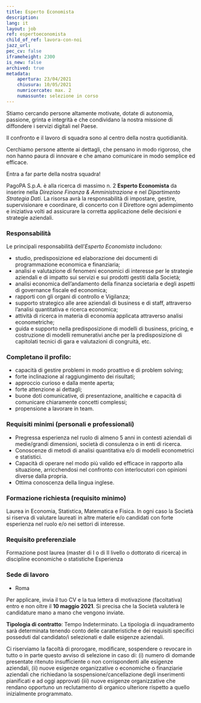 ```yaml
---
title: Esperto Economista
description:
lang: it
layout: job
ref: espertoeconomista
child_of_ref: lavora-con-noi
jazz_url:
pec_cv: false
iframeheight: 2300
is_new: false
archived: true
metadata:
    apertura: 23/04/2021
    chiusura: 10/05/2021
    numricercate: max. 2
    numassunte: selezione in corso    
---
```


Stiamo cercando persone altamente motivate, dotate di autonomia, passione, grinta e integrità e che condividano la nostra missione di diffondere i servizi digitali nel Paese. 

Il confronto e il lavoro di squadra sono al centro della nostra quotidianità. 

Cerchiamo persone attente ai dettagli, che pensano in modo rigoroso, che non hanno paura di innovare e che amano comunicare in modo semplice ed efficace.

Entra a far parte della nostra squadra!

PagoPA S.p.A. è alla ricerca di massimo n. 2 **Esperto Economista**  da inserire nella _Direzione Finanza & Amministrazione_ e nel _Dipartimento Strategia Dati_.
La risorsa avrà la responsabilità di impostare, gestire, supervisionare e coordinare, di concerto con il Direttore ogni adempimento e iniziativa volti ad assicurare la corretta applicazione delle decisioni e strategie aziendali.


### Responsabilità
Le principali responsabilità dell’_Esperto Economista_ includono:
- studio, predisposizione ed elaborazione dei documenti di programmazione economica e finanziaria;
- analisi e valutazione di fenomeni economici di interesse per le strategie aziendali e di impatto sui servizi e sui prodotti gestiti dalla Società; 
- analisi economica dell’andamento della finanza societaria e degli aspetti di governance fiscale ed economica;
- rapporti con gli organi di controllo e Vigilanza;
- supporto strategico alle aree aziendali di business e di staff, attraverso l’analisi quantitativa e ricerca economica;
- attività di ricerca in materia di economia applicata attraverso analisi econometriche;
- guida e supporto nella predisposizione di modelli di business, pricing, e costruzione di modelli remunerativi anche per la predisposizione di capitolati tecnici di gara e valutazioni di congruità, etc.

### Completano il profilo:
- capacità di gestire problemi in modo proattivo e di problem solving;
- forte inclinazione al raggiungimento dei risultati;
- approccio curioso e dalla mente aperta;
- forte attenzione ai dettagli;
- buone doti comunicative, di presentazione, analitiche e capacità di comunicare chiaramente concetti complessi;
- propensione a lavorare in team.


### Requisiti minimi (personali e professionali)
- Pregressa esperienza nel ruolo di almeno 5 anni in contesti aziendali di medie/grandi dimensioni, società di consulenza o in enti di ricerca.
- Conoscenze di metodi di analisi quantitativa e/o di modelli econometrici e statistici.
- Capacità di operare nel modo più valido ed efficace in rapporto alla situazione, arricchendosi nel confronto con interlocutori con opinioni diverse dalla propria.
- Ottima conoscenza della lingua inglese.
 
 
### Formazione richiesta (requisito minimo)
Laurea in Economia, Statistica, Matematica e Fisica. In ogni caso la Società si riserva di valutare laureati in altre materie e/o candidati con forte esperienza nel ruolo e/o nei settori di interesse.  
 

### Requisito preferenziale
Formazione post laurea (master di I o di II livello o dottorato di ricerca) in discipline economiche o statistiche
Esperienza 
 

### Sede di lavoro
- Roma


Per applicare, invia il tuo CV e la tua lettera di motivazione (facoltativa) entro e non oltre il **10 maggio 2021**. Si precisa che la Società valuterà le candidature mano a mano che vengono inviate.

**Tipologia di contratto**: Tempo Indeterminato. La tipologia di inquadramento sarà determinata tenendo conto delle caratteristiche e dei requisiti specifici posseduti dal candidato/i selezionati e dalle esigenze aziendali.

Ci riserviamo la facoltà di prorogare, modificare, sospendere o revocare in tutto o in parte questo avviso di selezione in caso di:  (i)  numero di domande presentate ritenuto insufficiente o non corrispondenti alle esigenze aziendali, (ii) nuove esigenze organizzative o economiche o finanziarie aziendali che richiedano la sospensione/cancellazione degli inserimenti pianificati e ad oggi approvati (iii) nuove esigenze organizzative che rendano opportuno un reclutamento di organico ulteriore rispetto a quello inizialmente programmato.
